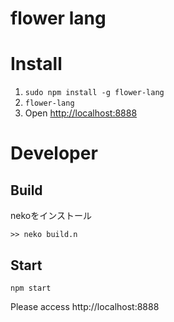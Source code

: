 flower lang
===============

# Install


1. `sudo npm install -g flower-lang`
2. `flower-lang`
3. Open <http://localhost:8888>




# Developer

## Build

nekoをインストール

```
>> neko build.n
```

## Start

```
npm start
```

Please access http://localhost:8888

